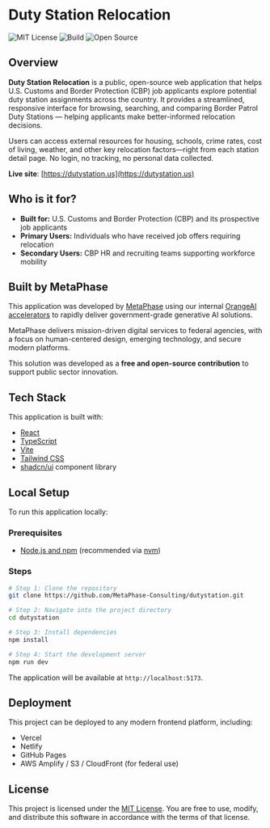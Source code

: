 # Duty Station Relocation

![MIT License](https://img.shields.io/github/license/MetaPhase-Consulting/dutystation?style=flat-square)
![Build](https://img.shields.io/badge/build-passing-brightgreen?style=flat-square)
![Open Source](https://img.shields.io/badge/open--source-yes-blue?style=flat-square)

## Overview

**Duty Station Relocation** is a public, open-source web application that helps U.S. Customs and Border Protection (CBP) job applicants explore potential duty station assignments across the country. It provides a streamlined, responsive interface for browsing, searching, and comparing Border Patrol Duty Stations — helping applicants make better-informed relocation decisions.

Users can access external resources for housing, schools, crime rates, cost of living, weather, and other key relocation factors—right from each station detail page. No login, no tracking, no personal data collected.

**Live site**: [https://dutystation.us](https://dutystation.us)

## Who is it for?

- **Built for:** U.S. Customs and Border Protection (CBP) and its prospective job applicants  
- **Primary Users:** Individuals who have received job offers requiring relocation  
- **Secondary Users:** CBP HR and recruiting teams supporting workforce mobility  

## Built by MetaPhase

This application was developed by [MetaPhase](https://www.metaphaseconsulting.com) using our internal [OrangeAI accelerators](https://www.metaphaseconsulting.com/accelerators) to rapidly deliver government-grade generative AI solutions.

MetaPhase delivers mission-driven digital services to federal agencies, with a focus on human-centered design, emerging technology, and secure modern platforms.

This solution was developed as a **free and open-source contribution** to support public sector innovation.

## Tech Stack

This application is built with:

- [React](https://react.dev/)
- [TypeScript](https://www.typescriptlang.org/)
- [Vite](https://vitejs.dev/)
- [Tailwind CSS](https://tailwindcss.com/)
- [shadcn/ui](https://ui.shadcn.dev/) component library

## Local Setup

To run this application locally:

### Prerequisites

- [Node.js and npm](https://nodejs.org/) (recommended via [nvm](https://github.com/nvm-sh/nvm#installing-and-updating))

### Steps

```sh
# Step 1: Clone the repository
git clone https://github.com/MetaPhase-Consulting/dutystation.git

# Step 2: Navigate into the project directory
cd dutystation

# Step 3: Install dependencies
npm install

# Step 4: Start the development server
npm run dev
```

The application will be available at `http://localhost:5173`.

## Deployment

This project can be deployed to any modern frontend platform, including:

- Vercel
- Netlify
- GitHub Pages
- AWS Amplify / S3 / CloudFront (for federal use)

## License

This project is licensed under the [MIT License](https://github.com/MetaPhase-Consulting/dutystation/blob/main/LICENSE). You are free to use, modify, and distribute this software in accordance with the terms of that license.
